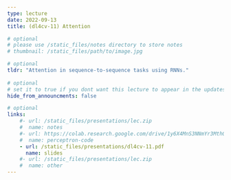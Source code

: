 ```yaml
---
type: lecture
date: 2022-09-13
title: (dl4cv-11) Attention

# optional
# please use /static_files/notes directory to store notes
# thumbnail: /static_files/path/to/image.jpg 

# optional
tldr: "Attention in sequence-to-sequence tasks using RNNs."
  
# optional
# set it to true if you dont want this lecture to appear in the updates section
hide_from_announcments: false

# optional
links: 
    #- url: /static_files/presentations/lec.zip
    #  name: notes
    #- url: https://colab.research.google.com/drive/1y6X4MnS3NNmYr3MthOYsGdpB-A3ixhzg?usp=sharing
    #  name: perceptron-code
    - url: /static_files/presentations/dl4cv-11.pdf
      name: slides
    #- url: /static_files/presentations/lec.zip
    #  name: other
---
```

